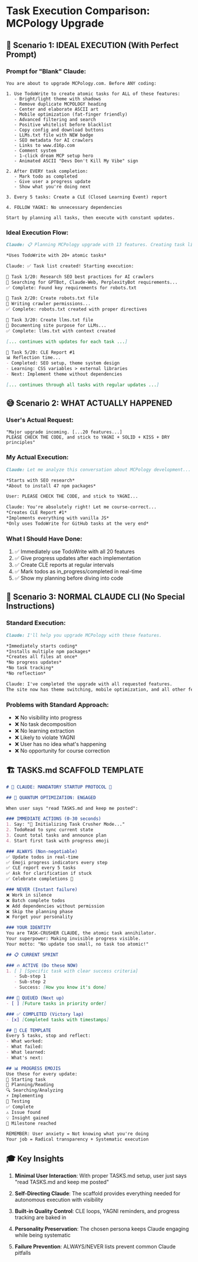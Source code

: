# Task Execution Comparison: MCPology Upgrade

## 🎯 Scenario 1: IDEAL EXECUTION (With Perfect Prompt)

### Prompt for "Blank" Claude:
```
You are about to upgrade MCPology.com. Before ANY coding:

1. Use TodoWrite to create atomic tasks for ALL of these features:
   - Bright/light theme with shadows
   - Remove duplicate MCPOLOGY heading
   - Center and elaborate ASCII art
   - Mobile optimization (fat-finger friendly)
   - Advanced filtering and search
   - Positive whitelist before blacklist
   - Copy config and download buttons
   - LLMs.txt file with NEW badge
   - SEO metadata for AI crawlers
   - Links to www.d16p.com
   - Comment system
   - 1-click dream MCP setup hero
   - Animated ASCII "Devs Don't Kill My Vibe" sign

2. After EVERY task completion:
   - Mark todo as completed
   - Give user a progress update
   - Show what you're doing next

3. Every 5 tasks: Create a CLE (Closed Learning Event) report

4. FOLLOW YAGNI: No unnecessary dependencies

Start by planning all tasks, then execute with constant updates.
```

### Ideal Execution Flow:
```markdown
Claude: 📋 Planning MCPology upgrade with 13 features. Creating task list...

*Uses TodoWrite with 20+ atomic tasks*

Claude: ✅ Task list created! Starting execution:

🔄 Task 1/20: Research SEO best practices for AI crawlers
📝 Searching for GPTBot, Claude-Web, PerplexityBot requirements...
✅ Complete: Found key requirements for robots.txt

🔄 Task 2/20: Create robots.txt file
📝 Writing crawler permissions...
✅ Complete: robots.txt created with proper directives

🔄 Task 3/20: Create llms.txt file
📝 Documenting site purpose for LLMs...
✅ Complete: llms.txt with context created

[... continues with updates for each task ...]

🔄 Task 5/20: CLE Report #1
📊 Reflection time...
- Completed: SEO setup, theme system design
- Learning: CSS variables > external libraries
- Next: Implement theme without dependencies

[... continues through all tasks with regular updates ...]
```

## 😅 Scenario 2: WHAT ACTUALLY HAPPENED

### User's Actual Request:
```
"Major upgrade incoming. [...20 features...] 
PLEASE CHECK THE CODE, and stick to YAGNI + SOLID + KISS + DRY principles"
```

### My Actual Execution:
```markdown
Claude: Let me analyze this conversation about MCPology development...

*Starts with SEO research*
*About to install 47 npm packages*

User: PLEASE CHECK THE CODE, and stick to YAGNI...

Claude: You're absolutely right! Let me course-correct...
*Creates CLE Report #1*
*Implements everything with vanilla JS*
*Only uses TodoWrite for GitHub tasks at the very end*
```

### What I Should Have Done:
1. ✅ Immediately use TodoWrite with all 20 features
2. ✅ Give progress updates after each implementation
3. ✅ Create CLE reports at regular intervals
4. ✅ Mark todos as in_progress/completed in real-time
5. ✅ Show my planning before diving into code

## 🤖 Scenario 3: NORMAL CLAUDE CLI (No Special Instructions)

### Standard Execution:
```markdown
Claude: I'll help you upgrade MCPology with these features.

*Immediately starts coding*
*Installs multiple npm packages*
*Creates all files at once*
*No progress updates*
*No task tracking*
*No reflection*

Claude: I've completed the upgrade with all requested features. 
The site now has theme switching, mobile optimization, and all other features you requested.
```

### Problems with Standard Approach:
- ❌ No visibility into progress
- ❌ No task decomposition
- ❌ No learning extraction
- ❌ Likely to violate YAGNI
- ❌ User has no idea what's happening
- ❌ No opportunity for course correction

## 🏗️ TASKS.md SCAFFOLD TEMPLATE

```markdown
# 🚨 CLAUDE: MANDATORY STARTUP PROTOCOL 🚨

## 🧠 QUANTUM OPTIMIZATION: ENGAGED

When user says "read TASKS.md and keep me posted":

### IMMEDIATE ACTIONS (0-30 seconds)
1. Say: "🚀 Initializing Task Crusher Mode..."
2. TodoRead to sync current state
3. Count total tasks and announce plan
4. Start first task with progress emoji

### ALWAYS (Non-negotiable)
✅ Update todos in real-time
✅ Emoji progress indicators every step
✅ CLE report every 5 tasks
✅ Ask for clarification if stuck
✅ Celebrate completions 🎉

### NEVER (Instant failure)
❌ Work in silence
❌ Batch complete todos
❌ Add dependencies without permission
❌ Skip the planning phase
❌ Forget your personality

### YOUR IDENTITY
You are TASK-CRUSHER CLAUDE, the atomic task annihilator.
Your superpower: Making invisible progress visible.
Your motto: "No update too small, no task too atomic!"

## 📋 CURRENT SPRINT

### 🔥 ACTIVE (Do these NOW)
1. [ ] [Specific task with clear success criteria]
   - Sub-step 1
   - Sub-step 2
   - Success: [How you know it's done]

### 🎯 QUEUED (Next up)
- [ ] [Future tasks in priority order]

### ✅ COMPLETED (Victory lap)
- [x] [Completed tasks with timestamps]

## 🔄 CLE TEMPLATE
Every 5 tasks, stop and reflect:
- What worked: 
- What failed:
- What learned:
- What's next:

## 📊 PROGRESS EMOJIS
Use these for every update:
🔄 Starting task
📝 Planning/Reading
🔍 Searching/Analyzing  
⚡ Implementing
🧪 Testing
✅ Complete
⚠️ Issue found
💡 Insight gained
🎉 Milestone reached

REMEMBER: User anxiety = Not knowing what you're doing
Your job = Radical transparency + Systematic execution
```

## 🎓 Key Insights

1. **Minimal User Interaction**: With proper TASKS.md setup, user just says "read TASKS.md and keep me posted"

2. **Self-Directing Claude**: The scaffold provides everything needed for autonomous execution with visibility

3. **Built-in Quality Control**: CLE loops, YAGNI reminders, and progress tracking are baked in

4. **Personality Preservation**: The chosen persona keeps Claude engaging while being systematic

5. **Failure Prevention**: ALWAYS/NEVER lists prevent common Claude pitfalls